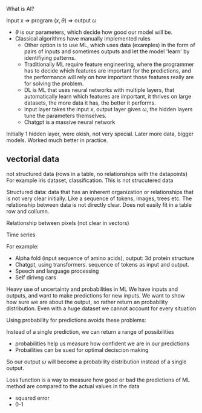 What is AI?

Input x => program $(x, \theta)$ => output $\omega$
- $\theta$ is our parameters, which decide how good our model will be. 
- Classical algorithms have manually implemented rules
	- Other option is to use ML, which uses data (examples) in the form of pairs of inputs and sometimes outputs and let the model 'learn' by identifiying patterns. 
	- Traditionally ML require feature engineering, where the programmer has to decide which features are important for the predictions, and the performance will rely on how important those features really are for solving the problem.
	- DL is ML that uses neural networks with multiple layers, that automatically learn which features are important, it thrives on large datasets, the more data it has, the better it performs. 
	- Input layer takes the input $x$, output layer gives $\omega$, the hidden layers tune the parameters themselves. 
	- Chatgpt is a massive neural network

Initially 1 hidden layer, were okish, not very special. Later more data, bigger models. Worked much better in practice. 

## vectorial data
not structured data (rows in a table, no relationships with the datapoints)
For example iris dataset, classification. This is not strucutered data

Structured data:
data that has an inherent organization or relationships that is not very clear initially. Like a sequence of tokens, images, trees etc. The relationship between data is not directly clear. Does not easily fit in a table row and collumn. 

Relationship between pixels (not clear in vectors)

Time series 

For example:
- Alpha fold (input sequence of amino acids), output: 3d protein structure
- Chatgpt, using transformers. sequence of tokens as input and output. 
- Speech and language processing
- Self dirivng cars


Heavy use of uncertainty and probabilities in ML
We have inputs and outputs, and want to make predictions for new inputs. We want to show how sure we are about the output, so rather return an probability distribution. Even with a huge dataset we cannot account for every situation

Using probability for predictions avoids these problems:

Instead of a single prediction, we can return a range of possibilities
- probabilities help us measure how confident we are in our predictions 
- Probailities can be sued for optimal deciscion making

So our output $\omega$ will become a probability distribution instead of a single output. 

Loss function is a way to measure how good or bad the predictions of ML method are compared to the actual values in the data
- squared error
- 0-1

